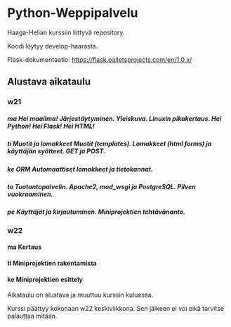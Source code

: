 # Python-Weppipalvelu


Haaga-Helian kurssiin liittyvä repository.

Koodi löytyy develop-haarasta.




Flask-dokumentaatio: 
https://flask.palletsprojects.com/en/1.0.x/ 


## Alustava aikataulu


### w21


##### ma Hei maailma! Järjestäytyminen. Yleiskuva. Linuxin pikakertaus. Hei Python! Hei Flask! Hei HTML!


##### ti Muotit ja lomakkeet Muotit (templates). Lomakkeet (html forms) ja käyttäjän syötteet. GET ja POST.


##### ke ORM Automaattiset lomakkeet ja tietokannat.


##### to Tuotantopalvelin. Apache2, mod_wsgi ja PostgreSQL. Pilven vuokraaminen.


##### pe Käyttäjät ja kirjautuminen. Miniprojektien tehtävänanto.






### w22

#### ma Kertaus

#### ti Miniprojektien rakentamista

#### ke Miniprojektien esittely

Aikataulu on alustava ja muuttuu kurssin kuluessa.

Kurssi päättyy kokonaan w22 keskiviikkona. Sen jälkeen ei voi eikä tarvitse palauttaa mitään.

